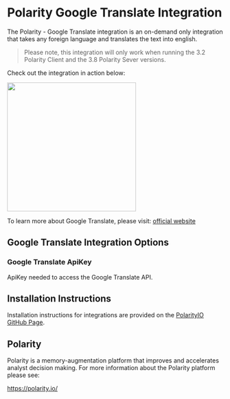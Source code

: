 # Polarity Google Translate Integration

The Polarity - Google Translate integration is an on-demand only integration that takes any foreign language and translates the text into english.

>Please note, this integration will only work when running the 3.2 Polarity Client and the 3.8 Polarity Sever versions. 

Check out the integration in action below:

<img src="https://user-images.githubusercontent.com/22529325/69751812-d4cab680-111d-11ea-9812-e58349570178.png"  width="300px" height="300px">

To learn more about Google Translate, please visit: [official website](https://cloud.google.com/translate/docs/)

## Google Translate Integration Options

### Google Translate ApiKey
ApiKey needed to access the Google Translate API.

## Installation Instructions

Installation instructions for integrations are provided on the [PolarityIO GitHub Page](https://polarityio.github.io/).

## Polarity

Polarity is a memory-augmentation platform that improves and accelerates analyst decision making.  For more information about the Polarity platform please see:

https://polarity.io/
